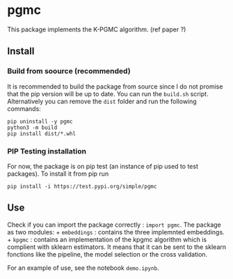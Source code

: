 # pgmc
This package implements the K-PGMC algorithm. (ref paper ?)

## Install
### Build from soource (recommended)
It is recommended to build the package from source since I do not promise that the pip version will be up to date.
You can run the `build.sh` script. Alternatively you can remove the `dist` folder and run the following commands:
```
pip uninstall -y pgmc
python3 -m build
pip install dist/*.whl
```

### PIP Testing installation
For now, the package is on pip test (an instance of pip used to test packages). To install it from pip run 
```
pip install -i https://test.pypi.org/simple/pgmc
```

## Use
Check if you can import the package correctly : `import pgmc`.
The package as two modules: 
	+ `embeddings` : contains the three implemnted embeddings.
	+ `kpgmc` : contains an implementation of the kpgmc algorithm which is complient with sklearn estimators. It means that it can be sent to the sklearn fonctions like the pipeline, the model selection or the cross validation.

For an example of use, see the notebook `demo.ipynb`.